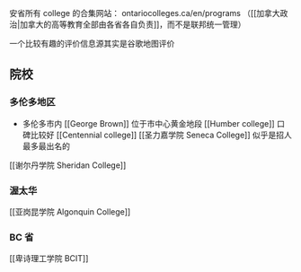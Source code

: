 
安省所有 college 的合集网站： ontariocolleges.ca/en/programs
（[[加拿大政治|加拿大的高等教育全部由各省各自负责]]，而不是联邦统一管理）

一个比较有趣的评价信息源其实是谷歌地图评价

## 院校
### 多伦多地区
- 多伦多市内
	[[George Brown]] 位于市中心黄金地段
	[[Humber college]] 口碑比较好
	[[Centennial college]]
	[[圣力嘉学院 Seneca College]] 似乎是招人最多最出名的

[[谢尔丹学院 Sheridan College]]

### 渥太华
[[亚岗昆学院  Algonquin College]]


### BC 省
[[卑诗理工学院 BCIT]]